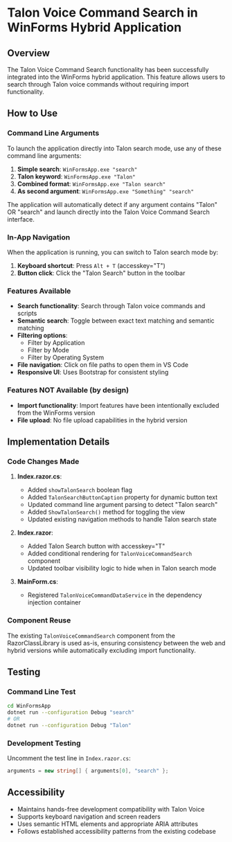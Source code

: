 # Talon Voice Command Search in WinForms Hybrid Application

## Overview
The Talon Voice Command Search functionality has been successfully integrated into the WinForms hybrid application. This feature allows users to search through Talon voice commands without requiring import functionality.

## How to Use

### Command Line Arguments
To launch the application directly into Talon search mode, use any of these command line arguments:

1. **Simple search**: `WinFormsApp.exe "search"`
2. **Talon keyword**: `WinFormsApp.exe "Talon"`
3. **Combined format**: `WinFormsApp.exe "Talon search"`
4. **As second argument**: `WinFormsApp.exe "Something" "search"`

The application will automatically detect if any argument contains "Talon" OR "search" and launch directly into the Talon Voice Command Search interface.

### In-App Navigation
When the application is running, you can switch to Talon search mode by:

1. **Keyboard shortcut**: Press `Alt + T` (accesskey="T")
2. **Button click**: Click the "Talon Search" button in the toolbar

### Features Available
- **Search functionality**: Search through Talon voice commands and scripts
- **Semantic search**: Toggle between exact text matching and semantic matching
- **Filtering options**:
  - Filter by Application
  - Filter by Mode
  - Filter by Operating System
- **File navigation**: Click on file paths to open them in VS Code
- **Responsive UI**: Uses Bootstrap for consistent styling

### Features NOT Available (by design)
- **Import functionality**: Import features have been intentionally excluded from the WinForms version
- **File upload**: No file upload capabilities in the hybrid version

## Implementation Details

### Code Changes Made

1. **Index.razor.cs**:
   - Added `showTalonSearch` boolean flag
   - Added `TalonSearchButtonCaption` property for dynamic button text
   - Updated command line argument parsing to detect "Talon search"
   - Added `ShowTalonSearch()` method for toggling the view
   - Updated existing navigation methods to handle Talon search state

2. **Index.razor**:
   - Added Talon Search button with accesskey="T"
   - Added conditional rendering for `TalonVoiceCommandSearch` component
   - Updated toolbar visibility logic to hide when in Talon search mode

3. **MainForm.cs**:
   - Registered `TalonVoiceCommandDataService` in the dependency injection container

### Component Reuse
The existing `TalonVoiceCommandSearch` component from the RazorClassLibrary is used as-is, ensuring consistency between the web and hybrid versions while automatically excluding import functionality.

## Testing

### Command Line Test
```bash
cd WinFormsApp
dotnet run --configuration Debug "search"
# OR
dotnet run --configuration Debug "Talon"
```

### Development Testing
Uncomment the test line in `Index.razor.cs`:
```csharp
arguments = new string[] { arguments[0], "search" };
```

## Accessibility
- Maintains hands-free development compatibility with Talon Voice
- Supports keyboard navigation and screen readers
- Uses semantic HTML elements and appropriate ARIA attributes
- Follows established accessibility patterns from the existing codebase
